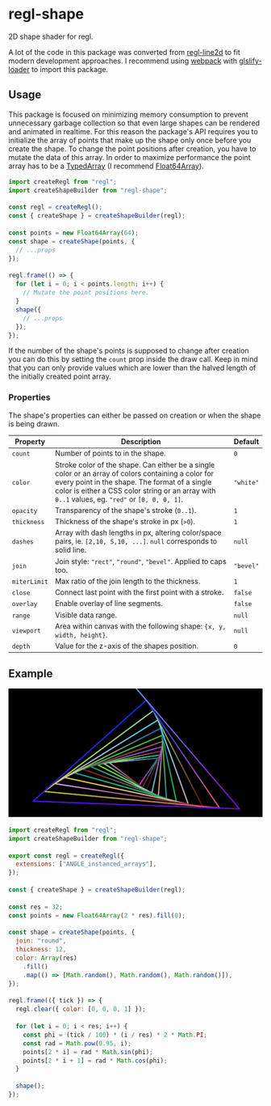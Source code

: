 # regl-shape

2D shape shader for regl.

A lot of the code in this package was converted from [regl-line2d](https://www.npmjs.com/package/regl-line2d) to fit modern development approaches. I recommend using [webpack](https://www.npmjs.com/package/webpack) with [glslify-loader](https://www.npmjs.com/package/glslify-loader) to import this package.

## Usage

This package is focused on minimizing memory consumption to prevent unnecessary garbage collection so that even large shapes can be rendered and animated in realtime. For this reason the package's API requires you to initialize the array of points that make up the shape only once before you create the shape. To change the point positions after creation, you have to mutate the data of this array. In order to maximize performance the point array has to be a [TypedArray](https://developer.mozilla.org/en-US/docs/Web/JavaScript/Reference/Global_Objects/TypedArray) (I recommend [Float64Array](https://developer.mozilla.org/en-US/docs/Web/JavaScript/Reference/Global_Objects/Float64Array)).

```javascript
import createRegl from "regl";
import createShapeBuilder from "regl-shape";

const regl = createRegl();
const { createShape } = createShapeBuilder(regl);

const points = new Float64Array(64);
const shape = createShape(points, {
  // ...props
});

regl.frame(() => {
  for (let i = 0; i < points.length; i++) {
    // Mutate the point positions here.
  }
  shape({
    // ...props
  });
});
```

If the number of the shape's points is supposed to change after creation you can do this by setting the `count` prop inside the draw call. Keep in mind that you can only provide values which are lower than the halved length of the initially created point array.

### Properties

The shape's properties can either be passed on creation or when the shape is being drawn.

| Property | Description | Default |
| --- | ------ | --- |
| `count` | Number of points to in the shape. | `0` |
| `color` | Stroke color of the shape. Can either be a single color or an array of colors containing a color for every point in the shape. The format of a single color is either a CSS color string or an array with `0..1` values, eg. `"red"` or `[0, 0, 0, 1]`. | `"white"` |
| `opacity` | Transparency of the shape's stroke (`0..1`). | `1` |
| `thickness` | Thickness of the shape's stroke in px (`>0`). | `1` |
| `dashes` | Array with dash lengths in px, altering color/space pairs, ie. `[2,10, 5,10, ...]`. `null` corresponds to solid line. | `null` |
| `join` | Join style: `"rect"`, `"round"`, `"bevel"`. Applied to caps too. | `"bevel"` |
| `miterLimit` | Max ratio of the join length to the thickness. | `1` |
| `close` | Connect last point with the first point with a stroke. | `false` |
| `overlay` | Enable overlay of line segments. | `false` |
| `range` | Visible data range. | `null` |
| `viewport` | Area within canvas with the following shape: `{x, y, width, height}`. | `null` |
| `depth` | Value for the z-axis of the shapes position. | `0` |


## Example

![Example Screenshot](https://github.com/paulkre/regl-shape/blob/master/dev/screenshot.png?raw=true)

```javascript
import createRegl from "regl";
import createShapeBuilder from "regl-shape";

export const regl = createRegl({
  extensions: ["ANGLE_instanced_arrays"],
});

const { createShape } = createShapeBuilder(regl);

const res = 32;
const points = new Float64Array(2 * res).fill(0);

const shape = createShape(points, {
  join: "round",
  thickness: 12,
  color: Array(res)
    .fill()
    .map(() => [Math.random(), Math.random(), Math.random()]),
});

regl.frame(({ tick }) => {
  regl.clear({ color: [0, 0, 0, 1] });

  for (let i = 0; i < res; i++) {
    const phi = (tick / 100) * (i / res) * 2 * Math.PI;
    const rad = Math.pow(0.95, i);
    points[2 * i] = rad * Math.sin(phi);
    points[2 * i + 1] = rad * Math.cos(phi);
  }

  shape();
});
```
